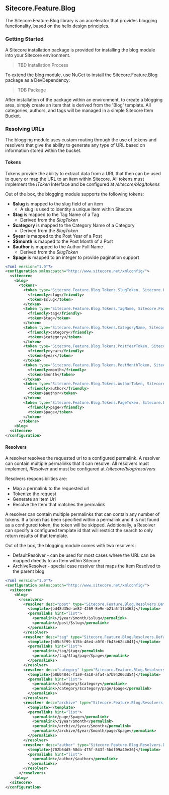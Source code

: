 ﻿## Sitecore.Feature.Blog

The Sitecore.Feature.Blog library is an accelerator that provides blogging functionality, based on the helix design principles.

### Getting Started

A Sitecore installation package is provided for installing the blog module into your Sitecore environment.

> TBD Installation Process

To extend the blog module, use NuGet to install the Sitecore.Feature.Blog package as a DevDependency:

> TDB Package


After installation of the package within an environment, to create a blogging area, simply create an item that is derived from the 'Blog' template. All categories, authors, and tags will be managed in a simple Sitecore Item Bucket. 

### Resolving URLs

The blogging module uses custom routing through the use of tokens and resolvers that give the ability to generate any type of URL based on information stored within the bucket.

#### Tokens

Tokens provide the ability to extract data from a URL that then can be used to query or map the URL to an item within Sitecore. All tokens must implement the _IToken_ Interface and be configured at _/sitecore/blog/tokens_

Out of the box, the blogging module supports the following tokens:

* **$slug** is mapped to the slug field of an item
  *  A slug is used to identity a unique item within Sitecore
* **$tag** is mapped to the Tag Name of a Tag
  * Derived from the _SlugToken_
* **$category** is mapped to the Category Name of a Category
  * Derived from the _SlugToken_
* **$year** is mapped to the Post Year of a Post
* **$$month** is mapped to the Post Month of a Post
* **$author** is mapped to the Author Full Name
  * Derived from the _SlugToken_
* **$page** is mapped to an integer to provide pagination support
```xml
<?xml version="1.0"?>
<configuration xmlns:patch="http://www.sitecore.net/xmlconfig/">
  <sitecore>
    <blog>
      <tokens>
        <token type="Sitecore.Feature.Blog.Tokens.SlugToken, Sitecore.Feature.Blog">
          <friendly>slug</friendly>
          <token>$slug</token>
        </token>
        <token type="Sitecore.Feature.Blog.Tokens.TagName, Sitecore.Feature.Blog">
          <friendly>tag</friendly>
          <token>$tag</token>
        </token>
        <token type="Sitecore.Feature.Blog.Tokens.CategoryName, Sitecore.Feature.Blog">
          <friendly>category</friendly>
          <token>$category</token>
        </token>
        <token type="Sitecore.Feature.Blog.Tokens.PostYearToken, Sitecore.Feature.Blog">
          <friendly>year</friendly>
          <token>$year</token>
        </token>
        <token type="Sitecore.Feature.Blog.Tokens.PostMonthToken, Sitecore.Feature.Blog">
          <friendly>month</friendly>
          <token>$month</token>
        </token>
        <token type="Sitecore.Feature.Blog.Tokens.AuthorToken, Sitecore.Feature.Blog">
          <friendly>author</friendly>
          <token>$author</token>
        </token>
        <token type="Sitecore.Feature.Blog.Tokens.PageToken, Sitecore.Feature.Blog">
          <friendly>page</friendly>
          <token>$page</token>
        </token>
      </tokens>
    <blog>
  <sitecore>
</configuration>
```


#### Resolvers

A resolver resolves the requested url to a configured permalink. A resolver can contain multiple permalinks that it can resolve. All resolvers must implement, _IResolver_ and must be configured at _/sitecore/blog/resolvers_

Resolvers responsibilities are:

* Map a permalink to the requested url
* Tokenize the request
* Generate an Item Url
* Resolve the Item that matches the permalink

A resolver can contain multiple permalinks that can contain any number of tokens. If a token has been specified within a permalink and it is not found as a configured token, the token will be skipped. Additionally, a Resolver can specify a configured template id that will restrict the search to only return results of that template.

Out of the box, the blogging module comes with two resolvers:

* DefaultResolver - can be used for most cases where the URL can be mapped directly to an Item within Sitecore
* ArchiveResolver - special case resolver that maps the Item Resolved to the parent blog

```xml
<?xml version="1.0"?>
<configuration xmlns:patch="http://www.sitecore.net/xmlconfig/">
  <sitecore>
    <blog>
      <resolvers>
        <resolver desc="post" type="Sitecore.Feature.Blog.Resolvers.DefaultResolver, Sitecore.Feature.Blog" resolve="true">
          <template>{bd48d35d-ae82-4269-8e9e-b21a5f17b363}</template>
          <permalinks hint="list">
            <permalink>/$year/$month/$slug</permalink>
            <permalink>/post/$slug</permalink>
          </permalinks>
        </resolver>
        <resolver desc="tag" type="Sitecore.Feature.Blog.Resolvers.DefaultResolver, Sitecore.Feature.Blog" resolve="true">
          <template>{b05c5f99-615b-46e4-a0f0-fb43e62c404f}</template>
          <permalinks hint="list">
            <permalink>/tag/$tag</permalink>
            <permalink>/tag/$tag/page/$page</permalink>
          </permalinks>
        </resolver>
        <resolver desc="category" type="Sitecore.Feature.Blog.Resolvers.DefaultResolver, Sitecore.Feature.Blog" resolve="true">
          <template>{b8b0484c-f1a9-4a18-afa4-a7b942063d54}</template>
          <permalinks hint="list">
            <permalink>/category/$category</permalink>
            <permalink>/category/$category/page/$page</permalink>
          </permalinks>
        </resolver>
        <resolver desc="archive" type="Sitecore.Feature.Blog.Resolvers.ArchiveResolver, Sitecore.Feature.Blog" resolve="true">
          <template></template>
          <permalinks hint="list">
            <permalink>/page/$page</permalink>
            <permalink>/$year/$month</permalink>
            <permalink>/archive/$year/$month</permalink>
            <permalink>/archive/$year/$month/page/$page</permalink>
          </permalinks>
        </resolver>
        <resolver desc="author" type="Sitecore.Feature.Blog.Resolvers.DefaultResolver, Sitecore.Feature.Blog" resolve="true">
          <template>{702b64d5-58da-475f-843f-5bdf09a40e36}</template>
          <permalinks hint="list">
            <permalink>/author/$author</permalink>
          </permalinks>
        </resolver>
      </resolvers>   
    <blog>
  <sitecore>
</configuration>